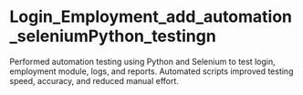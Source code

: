 # Login_Employment_add_automation_seleniumPython_testingn
Performed automation testing using Python and Selenium to test login, employment module, logs, and reports. Automated scripts improved testing speed, accuracy, and reduced manual effort.
